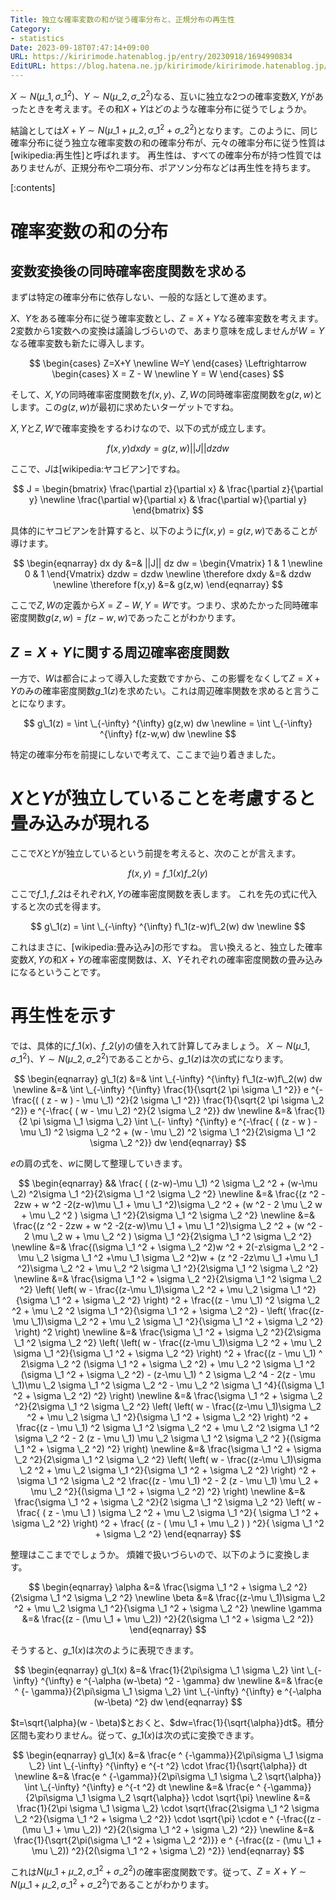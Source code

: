 ```yaml
---
Title: 独立な確率変数の和が従う確率分布と、正規分布の再生性
Category:
- statistics
Date: 2023-09-18T07:47:14+09:00
URL: https://kiririmode.hatenablog.jp/entry/20230918/1694990834
EditURL: https://blog.hatena.ne.jp/kiririmode/kiririmode.hatenablog.jp/atom/entry/820878482968402322
---
```


$X \sim N(\mu\_1, \sigma\_1 ^2)$、$Y \sim N(\mu\_2, \sigma\_2 ^2)$なる、互いに独立な2つの確率変数$X,Y$があったときを考えます。その和$X+Y$はどのような確率分布に従うでしょうか。

結論としては$X+Y \sim N(\mu\_1+\mu\_2, \sigma\_1 ^2 + \sigma\_2 ^2)$となります。このように、同じ確率分布に従う独立な確率変数の和の確率分布が、元々の確率分布に従う性質は[wikipedia:再生性]と呼ばれます。
再生性は、すべての確率分布が持つ性質ではありませんが、正規分布や二項分布、ポアソン分布などは再生性を持ちます。

[:contents]

# 確率変数の和の分布

## 変数変換後の同時確率密度関数を求める

まずは特定の確率分布に依存しない、一般的な話として進めます。

$X$、$Y$をある確率分布に従う確率変数とし、$Z=X+Y$なる確率変数を考えます。2変数から1変数への変換は議論しづらいので、あまり意味を成しませんが$W=Y$なる確率変数も新たに導入します。

$$
\begin{cases}
Z=X+Y \newline
W=Y
\end{cases} \Leftrightarrow \begin{cases}
X = Z - W \newline
Y = W
\end{cases}
$$

そして、$X,Y$の同時確率密度関数を$f(x,y)$、$Z,W$の同時確率密度関数を$g(z,w)$とします。この$g(z,w)$が最初に求めたいターゲットですね。

$X,Y$と$Z,W$で確率変換をするわけなので、以下の式が成立します。

$$
f(x,y) dx dy = g(z,w) ||J|| dz dw
$$

ここで、$J$は[wikipedia:ヤコビアン]ですね。

$$
J = \begin{bmatrix}
\frac{\partial z}{\partial x} & \frac{\partial z}{\partial y} \newline
\frac{\partial w}{\partial x} & \frac{\partial w}{\partial y}
\end{bmatrix}
$$

具体的にヤコビアンを計算すると、以下のように$f(x,y)=g(z,w)$であることが導けます。

$$
\begin{eqnarray}
dx dy &=& ||J|| dz dw
  = \begin{Vmatrix}
    1 & 1 \newline
    0 & 1
  \end{Vmatrix} dzdw
  = dzdw \newline
  \therefore dxdy &=& dzdw \newline
  \therefore f(x,y) &=& g(z,w)
\end{eqnarray}
$$

ここで$Z,W$の定義から$X=Z-W, Y=W$です。つまり、求めたかった同時確率密度関数$g(z,w)=f(z-w, w)$であったことがわかります。

## $Z=X+Y$に関する周辺確率密度関数

一方で、$W$は都合によって導入した変数ですから、この影響をなくして$Z=X+Y$のみの確率密度関数$g\_1 (z)$を求めたい。これは周辺確率関数を求めると言うことになります。

$$
g\_1(z) = \int \_{-\infty} ^{\infty} g(z,w) dw \newline
  = \int \_{-\infty} ^{\infty} f(z-w,w) dw \newline
$$

特定の確率分布を前提にしないで考えて、ここまで辿り着きました。

# $X$と$Y$が独立していることを考慮すると畳み込みが現れる

ここで$X$と$Y$が独立しているという前提を考えると、次のことが言えます。

$$
f(x,y) = f\_1(x)f\_2(y)
$$

ここで$f\_1,f\_2$はそれぞれ$X,Y$の確率密度関数を表します。
これを先の式に代入すると次の式を得ます。

$$
g\_1(z) = \int \_{-\infty} ^{\infty} f\_1(z-w)f\_2(w) dw \newline
$$

これはまさに、[wikipedia:畳み込み]の形ですね。
言い換えると、独立した確率変数$X,Y$の和$X+Y$の確率密度関数は、$X$、$Y$それぞれの確率密度関数の畳み込みになるということです。

# 再生性を示す

では、具体的に$f\_1(x)$、$f\_2(y)$の値を入れて計算してみましょう。
$X \sim N(\mu\_1, \sigma\_1 ^2)$、$Y \sim N(\mu\_2, \sigma\_2 ^2)$であることから、$g\_1(z)$は次の式になります。

$$
\begin{eqnarray}
g\_1(z) &=& \int \_{-\infty} ^{\infty} f\_1(z-w)f\_2(w) dw \newline
  &=& \int \_{-\infty} ^{\infty} \frac{1}{\sqrt{2 \pi \sigma \_1 ^2}} e ^{- \frac{( ( z - w ) - \mu \_1) ^2}{2 \sigma \_1 ^2}} \frac{1}{\sqrt{2 \pi \sigma \_2 ^2}} e ^{-\frac{ ( w - \mu \_2) ^2}{2 \sigma \_2 ^2}} dw \newline
  &=& \frac{1}{2 \pi \sigma \_1 \sigma \_2} \int \_{- \infty} ^{\infty} e ^{-\frac{ ( (z - w ) - \mu \_1) ^2 \sigma \_2 ^2 + (w - \mu \_2) ^2 \sigma \_1 ^2}{2\sigma \_1 ^2 \sigma \_2 ^2}} dw
\end{eqnarray}
$$

$e$の肩の式を、$w$に関して整理していきます。

$$
\begin{eqnarray}
&& \frac{ ( (z-w)-\mu \_1) ^2 \sigma \_2 ^2 + (w-\mu \_2) ^2\sigma \_1 ^2}{2\sigma \_1 ^2 \sigma \_2 ^2} \newline
&=& \frac{(z ^2 - 2zw + w ^2 -2(z-w)\mu \_1  + \mu \_1 ^2)\sigma \_2 ^2 + (w ^2 - 2 \mu \_2 w + \mu \_2 ^2 ) \sigma \_1 ^2}{2\sigma \_1 ^2 \sigma \_2 ^2} \newline
&=& \frac{(z ^2 - 2zw + w ^2 -2(z-w)\mu \_1  + \mu \_1 ^2)\sigma \_2 ^2 + (w ^2 - 2 \mu \_2 w + \mu \_2 ^2 ) \sigma \_1 ^2}{2\sigma \_1 ^2 \sigma \_2 ^2} \newline
&=& \frac{(\sigma \_1 ^2 + \sigma \_2 ^2)w ^2 + 2(-z\sigma \_2 ^2 - \mu \_2 \sigma \_1 ^2 +\mu \_1 \sigma \_2 ^2)w + (z ^2 -2z\mu \_1 +\mu \_1 ^2)\sigma \_2 ^2 + \mu \_2 ^2 \sigma \_1 ^2}{2\sigma \_1 ^2 \sigma \_2 ^2} \newline
&=& \frac{\sigma \_1 ^2 + \sigma \_2 ^2}{2\sigma \_1 ^2 \sigma \_2 ^2} \left( \left( w - \frac{(z-\mu \_1)\sigma \_2 ^2 + \mu \_2 \sigma \_1 ^2}{\sigma \_1 ^2 + \sigma \_2 ^2} \right) ^2 + \frac{(z - \mu \_1) ^2 \sigma \_2 ^2 + \mu \_2 ^2 \sigma \_1 ^2}{\sigma \_1 ^2 + \sigma \_2 ^2} - \left( \frac{(z-\mu \_1)\sigma \_2 ^2 + \mu \_2 \sigma \_1 ^2}{\sigma \_1 ^2 + \sigma \_2 ^2} \right) ^2 \right) \newline
&=& \frac{\sigma \_1 ^2 + \sigma \_2 ^2}{2\sigma \_1 ^2 \sigma \_2 ^2} \left( \left( w - \frac{(z-\mu \_1)\sigma \_2 ^2 + \mu \_2 \sigma \_1 ^2}{\sigma \_1 ^2 + \sigma \_2 ^2} \right) ^2 + \frac{(z - \mu \_1) ^ 2\sigma \_2 ^2 (\sigma \_1 ^2 + \sigma \_2 ^2) + \mu \_2 ^2 \sigma \_1 ^2 (\sigma \_1 ^2 + \sigma \_2 ^2) - (z-\mu \_1) ^ 2 \sigma \_2 ^4 - 2(z - \mu \_1)\mu \_2 \sigma \_1 ^2 \sigma \_2 ^2 - \mu \_2 ^2 \sigma \_1 ^4}{(\sigma \_1 ^2 + \sigma \_2 ^2) ^2} \right) \newline
&=& \frac{\sigma \_1 ^2 + \sigma \_2 ^2}{2\sigma \_1 ^2 \sigma \_2 ^2} \left( \left( w - \frac{(z-\mu \_1)\sigma \_2 ^2 + \mu \_2 \sigma \_1 ^2}{\sigma \_1 ^2 + \sigma \_2 ^2} \right) ^2 + \frac{(z - \mu \_1) ^2 \sigma \_1 ^2 \sigma \_2 ^2 + \mu \_2 ^2 \sigma \_1 ^2 \sigma \_2 ^2 - 2 (z - \mu \_1) \mu \_2 \sigma \_1 ^2 \sigma \_2 ^2 }{(\sigma \_1 ^2 + \sigma \_2 ^2) ^2} \right) \newline
&=& \frac{\sigma \_1 ^2 + \sigma \_2 ^2}{2\sigma \_1 ^2 \sigma \_2 ^2} \left( \left( w - \frac{(z-\mu \_1)\sigma \_2 ^2 + \mu \_2 \sigma \_1 ^2}{\sigma \_1 ^2 + \sigma \_2 ^2} \right) ^2 + \sigma \_1 ^2 \sigma \_2 ^2 \frac{(z - \mu \_1) ^2 - 2 (z - \mu \_1) \mu \_2 + \mu \_2 ^2}{(\sigma \_1 ^2 + \sigma \_2 ^2) ^2} \right) \newline
&=& \frac{\sigma \_1 ^2 + \sigma \_2 ^2}{2 \sigma \_1 ^2 \sigma \_2 ^2} \left( w - \frac{ ( z - \mu \_1 ) \sigma \_2 ^2 + \mu \_2 \sigma \_1 ^2}{ \sigma \_1 ^2 + \sigma \_2 ^2} \right) ^2 + \frac{ (z - ( \mu \_1 + \mu \_2 ) ) ^2}{ \sigma \_1 ^2 + \sigma \_2 ^2}
\end{eqnarray}
$$

整理はここまででしょうか。
煩雑で扱いづらいので、以下のように変換します。

$$
\begin{eqnarray}
\alpha &=& \frac{\sigma \_1 ^2 + \sigma \_2 ^2}{2\sigma \_1 ^2 \sigma \_2 ^2} \newline
\beta &=& \frac{(z-\mu \_1)\sigma \_2 ^2 + \mu \_2 \sigma \_1 ^2}{\sigma \_1 ^2 + \sigma \_2 ^2} \newline
\gamma &=& \frac{(z - (\mu \_1 + \mu \_2)) ^2}{2(\sigma \_1 ^2 + \sigma \_2 ^2)}
\end{eqnarray}
$$

そうすると、$g\_1(x)$は次のように表現できます。

$$
\begin{eqnarray}
g\_1(x) &=& \frac{1}{2\pi\sigma \_1 \sigma \_2} \int \_{-\infty} ^{\infty} e ^{-\alpha (w-\beta) ^2 - \gamma} dw \newline
  &=& \frac{e ^ {- \gamma}}{2\pi\sigma \_1 \sigma \_2} \int \_{-\infty} ^{\infty} e ^{-\alpha (w-\beta) ^2} dw
\end{eqnarray}
$$

$t=\sqrt{\alpha}(w - \beta)$とおくと、$dw=\frac{1}{\sqrt{\alpha}}dt$。積分区間も変わりません。従って、$g\_1(x)$は次の式に変換できます。

$$
\begin{eqnarray}
g\_1(x) &=& \frac{e ^ {-\gamma}}{2\pi\sigma \_1 \sigma \_2} \int \_{-\infty} ^{\infty} e ^{-t ^2} \cdot \frac{1}{\sqrt{\alpha}} dt \newline
&=& \frac{e ^ {-\gamma}}{2\pi\sigma \_1 \sigma \_2 \sqrt{\alpha}} \int \_{-\infty} ^{\infty} e ^{-t ^2} dt \newline
&=& \frac{e ^ {-\gamma}}{2\pi\sigma \_1 \sigma \_2 \sqrt{\alpha}} \cdot \sqrt{\pi} \newline
&=& \frac{1}{2\pi \sigma \_1 \sigma \_2} \cdot \sqrt{\frac{2\sigma \_1 ^2 \sigma \_2 ^2}{\sigma \_1 ^2 + \sigma \_2 ^2}} \cdot \sqrt{\pi} \cdot e ^ {-\frac{(z - (\mu \_1 + \mu \_2)) ^2}{2(\sigma \_1 ^2 + \sigma \_2) ^2}} \newline
&=& \frac{1}{\sqrt{2\pi(\sigma \_1 ^2 + \sigma \_2 ^2)}} e ^ {-\frac{(z - (\mu \_1 + \mu \_2)) ^2}{2(\sigma \_1 ^2 + \sigma \_2) ^2}}
\end{eqnarray}
$$

これは$N(\mu\_1 + \mu\_2, \sigma \_1 ^2 + \sigma \_2 ^2)$の確率密度関数です。従って、$Z=X+Y \sim N(\mu\_1 + \mu\_2, \sigma \_1 ^2 + \sigma \_2 ^2)$であることがわかります。
